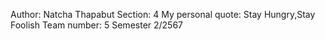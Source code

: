 Author: Natcha Thapabut
Section: 4
My personal quote: Stay Hungry,Stay Foolish
Team number: 5
Semester 2/2567